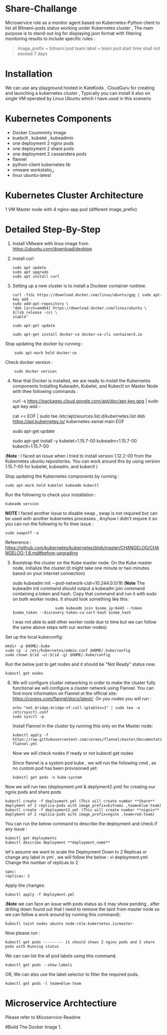 # Share-Challange
Microservice role as a monitor agent based on Kubernetes-Python client to list all Bitnami-pods status working under Kubernetes cluster , The main purpose is to stand-out log for displaying json format with filtering monitoring results to include specific rules :


> image_prefix = bitnami
> pod team label = team
> pod start time shall not exceed 7 days

# Installation
We can use any playground hosted in KateKoda , CloudGuru for creating and launching a kubernetes cluster , Typically you can install it also on single VM operated by Linux Ubuntu which I have used in this scenerio

# Kubernetes Components

- Docker Coumminty Image
- kuebctl , kubelet , kubeadmin
- one deployment 2 nginx pods
- one deployment 2 share pods
- one deployment 2 cassandera pods
- flannel
- python-client kubernetes lib
- vmware workstatioر
- linux ubuntu-latest

# Kubernetes Cluster Architecture
1 VM Master node with 4 nginx-app pod (different image_prefix)

# Detailed Step-By-Step
1. Install VMware with linux image from https://ubuntu.com/download/desktop
2. install curl 
    
       sudo apt update
       sudo apt upgrade
       sudo apt install curl
 
3. Setting up a new cluster is to install a Dockeer container runtime.

       curl -fsSL https://download.docker.com/linux/ubuntu/gpg | sudo apt-key add -
       sudo add-apt-repository \
       "deb [arch=amd64] https://download.docker.com/linux/ubuntu \
       $(lsb_release -cs) \
       stable"

       sudo apt-get update

       sudo apt-get install docker-ce docker-ce-cli containerd.io

Stop updating the docker by running : 
                                       
        sudo apt-mark hold docker-ce

Check docker version : 

        sudo docker version

4. Now that Docker is installed, we are ready to install the Kubernetes components
Installing Kubeadm, Kubelet, and Kubectl on Master Node with thee following commands :

    curl -s https://packages.cloud.google.com/apt/doc/apt-key.gpg | sudo apt-key add -
    
    cat << EOF | sudo tee /etc/apt/sources.list.d/kubernetes.list
    deb https://apt.kubernetes.io/ kubernetes-xenial main
    EOF

    sudo apt-get update

    sudo apt-get install -y kubelet=1.15.7-00 kubeadm=1.15.7-00 kubectl=1.15.7-00 

(**Note** : I faced an issue when i tried to install version 1.12.2-00 from the Kubernetes ubuntu repositories. You can work around this by using version 1.15.7-00 for kubelet, kubeadm, and kubectl )

Stop updating the Kubernetes components by running : 

    sudo apt-mark hold kubelet kubeadm kubectl

Run the following to check your installation : 
    
    kubeadm version

**NOTE** I faced another issue to disable swap , swap is not required but can be used with another kubernetes processes , Anyhow I didn't require it so you can run the following to fix thee issue : 
 
    sudo swapoff -a
  
  Refeerence : https://github.com/kubernetes/kubernetes/blob/master/CHANGELOG/CHANGELOG-1.8.md#before-upgrading

5. Bootstrap the cluster on the Kube master node.
  On the Kube master node, initialize the cluster:(it might take one minute or two minutes based on your internet connection)
  
    sudo kubeadm init --pod-network-cidr=10.244.0.0/16
 (**Note** The kubeadm init command should output a kubeadm join command containing a token and hash. Copy that command and run it with sudo on both worker                       nodes. It should look something like this:
    
                          sudo kubeadm join $some_ip:6443 --token $some_token --discovery-token-ca-cert-hash $some_hash
   
   I was not able to add other worker node due to time but we can follow the same above steps with our worker nodes)
                          
  Set up the local kubeconfig:
  
    mkdir -p $HOME/.kube
    sudo cp -i /etc/kubernetes/admin.conf $HOME/.kube/config
    sudo chown $(id -u):$(id -g) $HOME/.kube/config
    
  Run the below just to get nodes and it should be "Not Ready" status now.
 
    kubectl get nodes
    
 6. We will configure cluster networking in order to make the cluster fully functional
    we will configure a cluster network using Flannel. You can find more information on Flannel at the official site: https://coreos.com/flannel/docs/latest/.
    On you nodes you will run : 
    
        echo "net.bridge.bridge-nf-call-iptables=1" | sudo tee -a /etc/sysctl.conf
        sudo sysctl -p
    
    Install Flannel in the cluster by running this only on the Master node:
          
        kubectl apply -f https://raw.githubusercontent.com/coreos/flannel/master/Documentation/kube-flannel.yml
    
    Now we will check nodes if ready or not kubectl get nodes
    
    Since flannel is a system pod kube , we will run the following cmd , as no custom pod has been provisioned yet:
    
        kubectl get pods -n kube-system
    
Now we will run two (deployment.yml & deplyment2.yml) for creating our ngnix pods and share pods

    kubectl create -f deployment.yml (This will create number **Share** deplyment of 2 replica-pods with image_prefix=bitnami ,team=blue-team)
    kubectl create -f deployment2.yml (This will create number **nignix** deplyment of 2 replica-pods with image_prefix=nginx ,team=red-team)


You can run the below command to describe the deployment and check if any issue :

    kubectl get deployments
    kubectl describe deployment **deployment_name**
    
let's assume we want to scale the Deployment Down to 2 Replicas or change any label in yml , we will follow the below :
vi deployment.yml
Change the number of replicas to 2
                        
    spec:
    replicas: 2
Apply the changes:

    kubectl apply -f deployment.yml

(**Note** we can face an issue with pods status as it may show pending , after drilling down found out that I need to remove the taint from master node so we can follow a work around by running this command): 

    kubectl taint nodes ubuntu node-role.kubernetes.io/master-

Now please run : 

    kubectl get pods --------- it should shows 2 nginx pods and 2 share pods with Running status

We can can list the all pod labels using this command.
    
    kubectl get pods --show-labels
    
OR, We can also use the label selector to filter the required pods.
    
    kubectl get pods -l team=blue-team
    
    
# Microservice Archtectiure
Please refer to Micoservice-Readme

#Build The Docker Image
1. 
    

    
    



    
    
 


